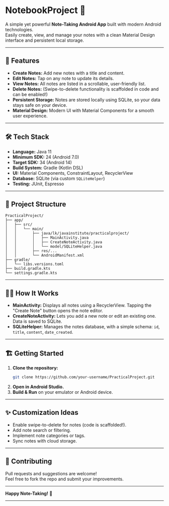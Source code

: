 # NotebookProject 📝

A simple yet powerful **Note-Taking Android App** built with modern Android technologies.  
Easily create, view, and manage your notes with a clean Material Design interface and persistent local storage.

---

## 🚀 Features

- **Create Notes:** Add new notes with a title and content.
- **Edit Notes:** Tap on any note to update its details.
- **View Notes:** All notes are listed in a scrollable, user-friendly list.
- **Delete Notes:** (Swipe-to-delete functionality is scaffolded in code and can be enabled!)
- **Persistent Storage:** Notes are stored locally using SQLite, so your data stays safe on your device.
- **Material Design:** Modern UI with Material Components for a smooth user experience.

---

## 🛠️ Tech Stack

- **Language:** Java 11
- **Minimum SDK:** 24 (Android 7.0)
- **Target SDK:** 34 (Android 14)
- **Build System:** Gradle (Kotlin DSL)
- **UI:** Material Components, ConstraintLayout, RecyclerView
- **Database:** SQLite (via custom `SQLiteHelper`)
- **Testing:** JUnit, Espresso

---

## 📂 Project Structure

```
PracticalProject/
├── app/
│   ├── src/
│   │   └── main/
│   │       ├── java/lk/javainstitute/practicalproject/
│   │       │   ├── MainActivity.java
│   │       │   ├── CreateNoteActivity.java
│   │       │   └── model/SQLiteHelper.java
│   │       ├── res/...
│   │       └── AndroidManifest.xml
├── gradle/
│   └── libs.versions.toml
├── build.gradle.kts
└── settings.gradle.kts
```

---

## 🧑‍💻 How It Works

- **MainActivity:** Displays all notes using a RecyclerView. Tapping the "Create Note" button opens the note editor.
- **CreateNoteActivity:** Lets you add a new note or edit an existing one. Data is saved to SQLite.
- **SQLiteHelper:** Manages the notes database, with a simple schema: `id`, `title`, `content`, `date_created`.

---

## 🏗️ Getting Started

1. **Clone the repository:**
   ```bash
   git clone https://github.com/your-username/PracticalProject.git
   ```
2. **Open in Android Studio.**
3. **Build & Run** on your emulator or Android device.

---

## ✨ Customization Ideas

- Enable swipe-to-delete for notes (code is scaffolded!).
- Add note search or filtering.
- Implement note categories or tags.
- Sync notes with cloud storage.

---

## 🤝 Contributing

Pull requests and suggestions are welcome!  
Feel free to fork the repo and submit your improvements.

---

**Happy Note-Taking!** 🚀

---

